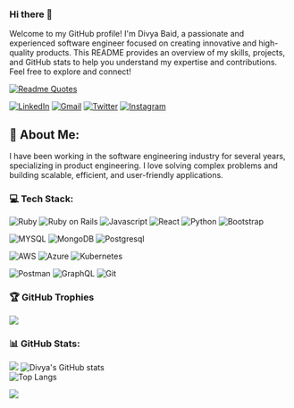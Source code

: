 ### Hi there 👋 

<!--
**divyabaid16/divyabaid16** is a ✨ _special_ ✨ repository because its `README.md` (this file) appears on your GitHub profile.

Here are some ideas to get you started:

- 🔭 I’m currently working on ...
- 🌱 I’m currently learning ...
- 👯 I’m looking to collaborate on ...
- 🤔 I’m looking for help with ...
- 💬 Ask me about ...
- 📫 How to reach me: ...
- 😄 Pronouns: ...
- ⚡ Fun fact: ...
-->

Welcome to my GitHub profile! I'm Divya Baid, a passionate and experienced software engineer focused on creating innovative and high-quality products. This README provides an overview of my skills, projects, and GitHub stats to help you understand my expertise and contributions. Feel free to explore and connect!

[![Readme Quotes](https://quotes-github-readme.vercel.app/api?type=horizontal&theme=radical)](https://github.com/divyabaid16/github-readme-quotes)

[![LinkedIn](https://img.shields.io/badge/LinkedIn-0A66C2.svg?style=for-the-badge&logo=LinkedIn&logoColor=white)](https://www.linkedin.com/in/divya-baid)
[![Gmail](https://img.shields.io/badge/Gmail-D14836?style=for-the-badge&logo=Gmail&logoColor=white)](mailto:divyabaid16@gmail.com.com)
[![Twitter](https://img.shields.io/badge/Twitter-1DA1F2?style=for-the-badge&logo=Twitter&logoColor=white)](https://twitter.com/db__divya)
[![Instagram](https://img.shields.io/badge/Instagram-E4405F?style=for-the-badge&logo=Instagram&logoColor=white)](https://www.instagram.com/db__divya)




## 💫 About Me: 
I have been working in the software engineering industry for several years, specializing in product engineering. I love solving complex problems and building scalable, efficient, and user-friendly applications.

### 💻 Tech Stack:
![Ruby](https://img.shields.io/badge/Ruby-CC342D.svg?style=for-the-badge&logo=Ruby&logoColor=white)
![Ruby on Rails](https://img.shields.io/badge/Ruby%20on%20Rails-CC0000.svg?style=for-the-badge&logo=Ruby-on-Rails&logoColor=white)
![Javascript](https://img.shields.io/badge/JavaScript-F7DF1E.svg?style=for-the-badge&logo=JavaScript&logoColor=black)
![React](https://img.shields.io/badge/React-61DAFB.svg?style=for-the-badge&logo=React&logoColor=black)
![Python](https://img.shields.io/badge/Python-3776AB.svg?style=for-the-badge&logo=Python&logoColor=white)
![Bootstrap](https://img.shields.io/badge/Bootstrap-7952B3.svg?style=for-the-badge&logo=Bootstrap&logoColor=white)

![MYSQL](https://img.shields.io/badge/MySQL-4479A1.svg?style=for-the-badge&logo=MySQL&logoColor=white)
![MongoDB](https://img.shields.io/badge/MongoDB-47A248.svg?style=for-the-badge&logo=MongoDB&logoColor=white)
![Postgresql](https://img.shields.io/badge/PostgreSQL-4169E1.svg?style=for-the-badge&logo=PostgreSQL&logoColor=white)

![AWS](https://img.shields.io/badge/Amazon%20AWS-232F3E.svg?style=for-the-badge&logo=Amazon-AWS&logoColor=white)
![Azure](https://img.shields.io/badge/Microsoft%20Azure-0078D4.svg?style=for-the-badge&logo=Microsoft-Azure&logoColor=white)
![Kubernetes](https://img.shields.io/badge/Kubernetes-326CE5.svg?style=for-the-badge&logo=Kubernetes&logoColor=white)

![Postman](https://img.shields.io/badge/Postman-FF6C37.svg?style=for-the-badge&logo=Postman&logoColor=white)
![GraphQL](https://img.shields.io/badge/GraphQL-E10098.svg?style=for-the-badge&logo=GraphQL&logoColor=white)
![Git](https://img.shields.io/badge/Git-F05032.svg?style=for-the-badge&logo=Git&logoColor=white)

### 🏆 GitHub Trophies
![](https://github-profile-trophy.vercel.app/?username=divyabaid16&theme=radical&no-frame=false&no-bg=false&margin-w=4)

### 📊 GitHub Stats:
![](https://github-readme-streak-stats.herokuapp.com/?user=divyabaid16&theme=radical&hide_border=false)
![Divya's GitHub stats](https://github-readme-stats.vercel.app/api?username=divyabaid16&show_icons=true&include_all_commits=true&theme=radical) <br/>
![Top Langs](https://github-readme-stats.vercel.app/api/top-langs/?username=divyabaid16&theme=radical&hide_border=false&include_all_commits=true&count_private=true&layout=compact)

[![](https://visitcount.itsvg.in/api?id=divyabaid16&label=Profile%20Views&color=6&icon=5&pretty=false)](https://visitcount.itsvg.in)
